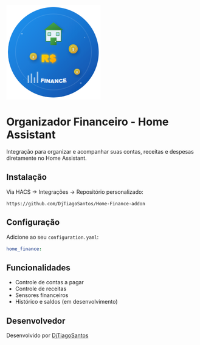 ![Home Finance](https://raw.githubusercontent.com/DjTiagoSantos/Home-Finance-addon/main/icon.png)
# Organizador Financeiro - Home Assistant

Integração para organizar e acompanhar suas contas, receitas e despesas diretamente no Home Assistant.

## Instalação

Via HACS → Integrações → Repositório personalizado:

```
https://github.com/DjTiagoSantos/Home-Finance-addon
```

## Configuração

Adicione ao seu `configuration.yaml`:

```yaml
home_finance:
```

## Funcionalidades

- Controle de contas a pagar
- Controle de receitas
- Sensores financeiros
- Histórico e saldos (em desenvolvimento)

## Desenvolvedor

Desenvolvido por [DjTiagoSantos](https://github.com/DjTiagoSantos)
